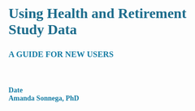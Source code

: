 # <span style="color: #1c6c8c; font-family: cambria">Using Health and Retirement <br> Study Data </span>
### <span style="color: #147ca4; font-family: cambria">A GUIDE FOR NEW USERS</span>
<br>

#### <span style="color: #147ca4; font-family: cambria">Date <br> Amanda Sonnega, PhD</span>